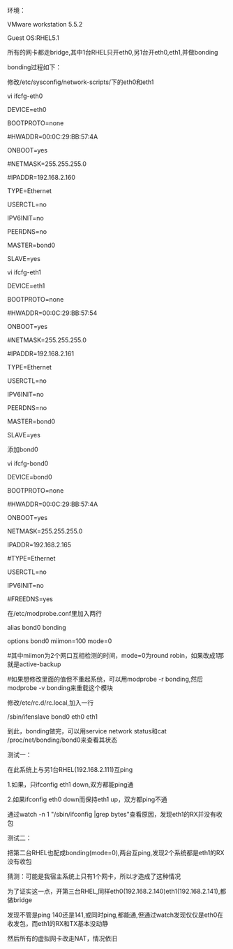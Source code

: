 环境：­

VMware workstation 5.5.2­

Guest OS:RHEL5.1­


所有的网卡都走bridge,其中1台RHEL只开eth0,另1台开eth0,eth1,并做bonding­


bonding过程如下：­

修改/etc/sysconfig/network-scripts/下的eth0和eth1­


vi ifcfg-eth0­

DEVICE=eth0­

BOOTPROTO=none­

#HWADDR=00:0C:29:BB:57:4A­

ONBOOT=yes­

#NETMASK=255.255.255.0­

#IPADDR=192.168.2.160­

TYPE=Ethernet­

USERCTL=no­

IPV6INIT=no­

PEERDNS=no­

MASTER=bond0­

SLAVE=yes­


vi ifcfg-eth1­

DEVICE=eth1­

BOOTPROTO=none­

#HWADDR=00:0C:29:BB:57:54­

ONBOOT=yes­

#NETMASK=255.255.255.0­

#IPADDR=192.168.2.161­

TYPE=Ethernet­

USERCTL=no­

IPV6INIT=no­

PEERDNS=no­

MASTER=bond0­

SLAVE=yes­


添加bond0­

vi ifcfg-bond0­

DEVICE=bond0­

BOOTPROTO=none­

#HWADDR=00:0C:29:BB:57:4A­

ONBOOT=yes­

NETMASK=255.255.255.0­

IPADDR=192.168.2.165­

#TYPE=Ethernet­

USERCTL=no­

IPV6INIT=no­

#FREEDNS=yes­


在/etc/modprobe.conf里加入两行­

alias bond0 bonding­

options bond0 miimon=100 mode=0­


#其中miimon为2个网口互相检测的时间，mode=0为round robin，如果改成1那就是active-backup­

#如果想修改里面的值但不重起系统，可以用modprobe -r bonding,然后modprobe -v bonding来重载这个模块­


修改/etc/rc.d/rc.local,加入一行­

/sbin/ifenslave bond0 eth0 eth1­


到此，bonding做完，可以用service network status和cat /proc/net/bonding/bond0来查看其状态­


测试一：­

在此系统上与另1台RHEL(192.168.2.111)互ping­

1.如果，只ifconfig eth1 down,双方都能ping通­

2.如果ifconfig eth0 down而保持eth1 up，双方都ping不通­


通过watch -n 1 "/sbin/ifconfig |grep bytes"查看原因，发现eth1的RX并没有收包­


测试二：­

把第二台RHEL也配成bonding(mode=0),两台互ping,发现2个系统都是eth1的RX没有收包­


猜测：可能是我宿主系统上只有1个网卡，所以才造成了这种情况­


为了证实这一点，开第三台RHEL,同样eth0(192.168.2.140)eth1(192.168.2.141),都做bridge­

发现不管是ping 140还是141,或同时ping,都能通,但通过watch发现仅仅是eth0在收发包，而eth1的RX和TX基本没动静­

然后所有的虚拟网卡改走NAT，情况依旧­
